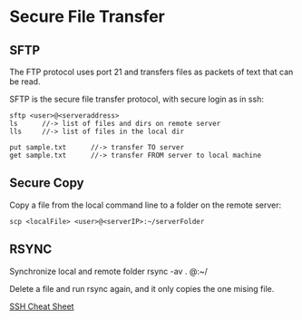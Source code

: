 # Secure File Transfer
## SFTP

The FTP protocol uses port 21 and transfers files as packets of text that can be read.

SFTP is the secure file transfer protocol, with secure login as in ssh:
```
sftp <user>@<serveraddress>
ls		//-> list of files and dirs on remote server
lls		//-> list of files in the local dir

put sample.txt		//-> transfer TO server
get sample.txt		//-> transfer FROM server to local machine
```
## Secure Copy

Copy a file from the local command line to a folder on the remote server:
```
scp <localFile> <user>@<serverIP>:~/serverFolder
```
## RSYNC

Synchronize local and remote folder
rsync -av . <usr>@<domain>:~/<serverDestFolder>

Delete a file and run rsync again, and it only copies the one mising file.

[SSH Cheat Sheet](https://gist.github.com/bradtraversy/f03df587f2323b50beb4250520089a9e)